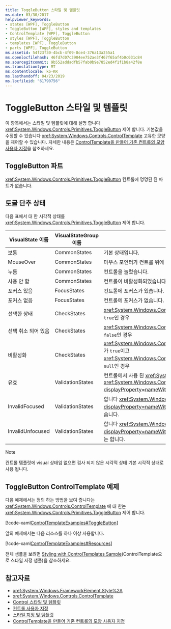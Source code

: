 ```yaml
---
title: ToggleButton 스타일 및 템플릿
ms.date: 03/30/2017
helpviewer_keywords:
- states [WPF], ToggleButton
- ToggleButton [WPF], styles and templates
- ControlTemplate [WPF], ToggleButton
- styles [WPF], ToggleButton
- templates [WPF], ToggleButton
- parts [WPF], ToggleButton
ms.assetid: 54f23f30-4bcb-4f09-8ce4-376a13a255a1
ms.openlocfilehash: 46fd7d07c3904ee752ae3f467f65af4b0c031c84
ms.sourcegitcommit: 9b552addadfb57fab0b9e7852ed4f1f1b8a42f8e
ms.translationtype: MT
ms.contentlocale: ko-KR
ms.lasthandoff: 04/23/2019
ms.locfileid: "61790756"
---
```

# <a name="togglebutton-styles-and-templates"></a>ToggleButton 스타일 및 템플릿

이 항목에서는 스타일 및 템플릿에 대해 설명 합니다 <xref:System.Windows.Controls.Primitives.ToggleButton> 제어 합니다. 기본값을 수정할 수 있습니다 <xref:System.Windows.Controls.ControlTemplate> 고유한 모양을 제어할 수 있습니다. 자세한 내용은 [ControlTemplate을 만들어 기존 컨트롤의 모양 사용자 지정](customizing-the-appearance-of-an-existing-control.md)을 참조하세요.

## <a name="togglebutton-parts"></a>ToggleButton 파트

<xref:System.Windows.Controls.Primitives.ToggleButton> 컨트롤에 명명된 된 파트가 없습니다.

## <a name="togglebutton-states"></a>토글 단추 상태

다음 표에서 대 한 시각적 상태를 <xref:System.Windows.Controls.Primitives.ToggleButton> 제어 합니다.

|VisualState 이름|VisualStateGroup 이름|설명|
|-|-|-|
|보통|CommonStates|기본 상태입니다.|
|MouseOver|CommonStates|마우스 포인터가 컨트롤 위에 있습니다.|
|누름|CommonStates|컨트롤을 눌렀습니다.|
|사용 안 함|CommonStates|컨트롤이 비활성화되었습니다.|
|포커스 있음|FocusStates|컨트롤에 포커스가 있습니다.|
|포커스 없음|FocusStates|컨트롤에 포커스가 없습니다.|
|선택한 상태|CheckStates|<xref:System.Windows.Controls.Primitives.ToggleButton.IsChecked%2A>가 `true`인 경우|
|선택 취소 되어 있음|CheckStates|<xref:System.Windows.Controls.Primitives.ToggleButton.IsChecked%2A>가 `false`인 경우|
|비활성화|CheckStates|<xref:System.Windows.Controls.Primitives.ToggleButton.IsThreeState%2A>가 `true`이고 <xref:System.Windows.Controls.Primitives.ToggleButton.IsChecked%2A>이 `null`인 경우|
|유효|ValidationStates|컨트롤에서 사용 된 <xref:System.Windows.Controls.Validation> 클래스 및 <xref:System.Windows.Controls.Validation.HasError%2A?displayProperty=nameWithType> 연결 된 속성은 `false`합니다.|
|InvalidFocused|ValidationStates|합니다 <xref:System.Windows.Controls.Validation.HasError%2A?displayProperty=nameWithType> 연결 된 속성은 `true` 가 컨트롤에 포커스가 있습니다.|
|InvalidUnfocused|ValidationStates|합니다 <xref:System.Windows.Controls.Validation.HasError%2A?displayProperty=nameWithType> 연결 된 속성은 `true` 가 컨트롤에 포커스가 없는 합니다.|

> [!NOTE]
> 컨트롤 템플릿에 visual 상태임 없으면 검사 되지 않은 시각적 상태 기본 시각적 상태로 사용 됩니다.

## <a name="togglebutton-controltemplate-example"></a>ToggleButton ControlTemplate 예제

다음 예제에서는 정의 하는 방법을 보여 줍니다는 <xref:System.Windows.Controls.ControlTemplate> 에 대 한는 <xref:System.Windows.Controls.Primitives.ToggleButton> 제어 합니다.

[!code-xaml[ControlTemplateExamples#ToggleButton](~/samples/snippets/csharp/VS_Snippets_Wpf/ControlTemplateExamples/CS/resources/combobox.xaml#togglebutton)]

앞의 예제에서는 다음 리소스를 하나 이상 사용합니다.

[!code-xaml[ControlTemplateExamples#Resources](~/samples/snippets/csharp/VS_Snippets_Wpf/ControlTemplateExamples/CS/resources/shared.xaml#resources)]

전체 샘플을 보려면 [Styling with ControlTemplates Sample](https://github.com/Microsoft/WPF-Samples/tree/master/Styles%20&%20Templates/IntroToStylingAndTemplating)(ControlTemplate으로 스타일 지정 샘플)을 참조하세요.

## <a name="see-also"></a>참고자료

- <xref:System.Windows.FrameworkElement.Style%2A>
- <xref:System.Windows.Controls.ControlTemplate>
- [Control 스타일 및 템플릿](control-styles-and-templates.md)
- [컨트롤 사용자 지정](control-customization.md)
- [스타일 지정 및 템플릿](styling-and-templating.md)
- [ControlTemplate을 만들어 기존 컨트롤의 모양 사용자 지정](customizing-the-appearance-of-an-existing-control.md)
